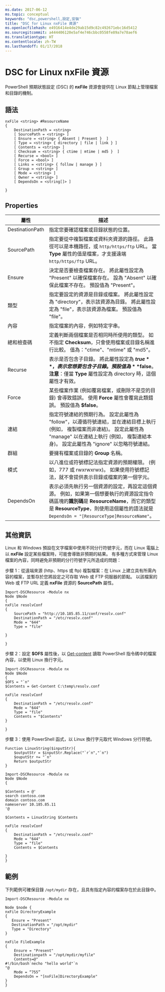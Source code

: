 ```yaml
---
ms.date: 2017-06-12
ms.topic: conceptual
keywords: "dsc,powershell,設定,安裝"
title: "DSC for Linux nxFile 資源"
ms.openlocfilehash: e4916414e4de29ab15d9c82c492671ebc16d5412
ms.sourcegitcommit: a444406120e5af4e746cbbc0558fe89a7e78aef6
ms.translationtype: HT
ms.contentlocale: zh-TW
ms.lasthandoff: 01/17/2018
---
```

# <a name="dsc-for-linux-nxfile-resource"></a>DSC for Linux nxFile 資源

PowerShell 預期狀態設定 (DSC) 的 **nxFile** 資源會提供在 Linux 節點上管理檔案和目錄的機制。

## <a name="syntax"></a>語法

```
nxFile <string> #ResourceName
{
    DestinationPath = <string>
    [ SourcePath = <string> ]
    [ Ensure = <string> { Absent | Present }  ]
    [ Type = <string> { directory | file | link } ]
    [ Contents = <string> ]
    [ Checksum = <string> { ctime | mtime | md5 }  ]
    [ Recurse = <bool> ]
    [ Force = <bool> ]
    [ Links = <string> { follow | manage } ]
    [ Group = <string> ]
    [ Mode = <string> ]
    [ Owner = <string> ]
    [ DependsOn = <string[]> ]

}
```

## <a name="properties"></a>Properties

|  屬性 |  描述 | 
|---|---|
| DestinationPath| 指定您要確認檔案或目錄狀態的位置。| 
| SourcePath| 指定要從中複製檔案或資料夾資源的路徑。 此路徑可以是本機路徑，或 `http/https/ftp` URL。 當 **Type** 屬性的值是檔案，才支援遠端 `http/https/ftp` URL。| 
| Ensure| 決定是否要檢查檔案存在。 將此屬性設定為 "Present" 以確保檔案存在。 設為 "Absent" 以確保此檔案不存在。 預設值為 "Present"。| 
| 類型| 指定要設定的資源是目錄或檔案。 將此屬性設定為 "directory"，表示該資源為目錄。 將此屬性設定為 "file"，表示該資源為檔案。 預設值為 "file"。| 
| 內容| 指定檔案的內容，例如特定字串。| 
| 總和檢查碼| 定義判斷兩個檔案是否相同時所使用的類型。 如不指定 **Checksum**，只會使用檔案或目錄名稱進行比較。 值為："ctime"、"mtime" 或 "md5"。| 
| Recurse| 表示是否包含子目錄。 將此屬性設定為 **$true**，表示您想要包含子目錄。 預設值為 **$false**。 **注意**：僅當 **Type** 屬性設定為 directory 時，這個屬性才有效。| 
| Force| 某些檔案作業 (例如覆寫檔案，或刪除不是空的目錄) 會導致錯誤。 使用 **Force** 屬性會覆寫此類錯誤。 預設值為 **$false**。| 
| 連結| 指定符號連結的預期行為。 設定此屬性為 "follow"，以遵循符號連結，並在連結目標上執行 (例如， 複製檔案而非連結)。 設定此屬性為 "manage" 以在連結上執行 (例如， 複製連結本身)。 設定此屬性為 "ignore" 以忽略符號連結。| 
| 群組| 要擁有檔案或目錄的 **Group** 名稱。| 
| 模式| 以八進位或符號標記法指定資源的預期權限。 (例如，777 或 rwxrwxrwx)。 如果使用符號標記法，就不會提供表示目錄或檔案的第一個字元。| 
| DependsOn | 表示必須先執行另一個資源的設定，再設定這個資源。 例如，如果第一個想要執行的資源設定指令碼區塊的**識別碼**是 **ResourceName**，而它的類型是 **ResourceType**，則使用這個屬性的語法就是 `DependsOn = "[ResourceType]ResourceName"`。| 

## <a name="additional-information"></a>其他資訊


Linux 和 Windows 預設在文字檔案中使用不同分行符號字元，而在 Linux 電腦上以 __nxFile__ 設定某些檔案時，可能會導致非預期的結果。 有多種方式來管理 Linux 檔案的內容，同時避免非預期的分行符號字元所造成的問題：

步驟 1：從遠端來源 (http、https 或 ftp) 複製檔案：在 Linux 上建立具有所需內容的檔案，並暫存於您將設定之可存取 Web 或 FTP 伺服器的節點。 以該檔案的 Web 或 FTP URL 定義 __nxFile__ 資源的 __SourcePath__ 屬性。

```
Import-DSCResource -Module nx
Node $Node
{
nxFile resolvConf
{
    SourcePath = "http://10.185.85.11/conf/resolv.conf"
    DestinationPath = "/etc/resolv.conf"
    Mode = "644"        
    Type = "file"
    
}
        
}
```


步驟 2：設定 __$OFS__ 屬性後，以 [Get-content](https://technet.microsoft.com/en-us/library/hh849787.aspx) 讀取 PowerShell 指令碼中的檔案內容，以使用 Linux 換行字元。


```
Import-DSCResource -Module nx
Node $Node
{
$OFS = "`n"
$Contents = Get-Content C:\temp\resolv.conf

nxFile resolvConf
{
    DestinationPath = "/etc/resolv.conf"
    Mode = "644"        
    Type = "file"
    Contents = "$Contents"
}

}
```


步驟 3：使用 PowerShell 函式，以 Linux 換行字元取代 Windows 分行符號。

```
Function LinuxString($inputStr){
    $outputStr = $inputStr.Replace("`r`n","`n")
    $ouputStr += "`n"
    Return $outputStr
}

Import-DSCResource -Module nx
Node $Node
{

$Contents = @'
search contoso.com
domain contoso.com
nameserver 10.185.85.11
'@

$Contents = LinuxString $Contents

nxFile resolvConf
{
    DestinationPath = "/etc/resolv.conf"
    Mode = "644"        
    Type = "file"
    Contents = $Contents
    
}
}
```

## <a name="example"></a>範例

下列範例可確保目錄 `/opt/mydir` 存在，且具有指定內容的檔案存在於此目錄中。

```
Import-DSCResource -Module nx 

Node $node {
nxFile DirectoryExample
{
   Ensure = "Present"
   DestinationPath = "/opt/mydir"
   Type = "Directory"
}

nxFile FileExample
{
    Ensure = "Present"
    Destinationpath = "/opt/mydir/myfile"
    Contents=@"
#!/bin/bash`necho "hello world"`n
"@ 
    Mode = “755”
    DependsOn = "[nxFile]DirectoryExample"
} 
}
```

